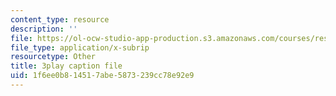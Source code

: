 ```yaml
---
content_type: resource
description: ''
file: https://ol-ocw-studio-app-production.s3.amazonaws.com/courses/res-6-012-introduction-to-probability-spring-2018/1f6ee0b814517abe5873239cc78e92e9_MWcO8ZTOQQQ.srt
file_type: application/x-subrip
resourcetype: Other
title: 3play caption file
uid: 1f6ee0b8-1451-7abe-5873-239cc78e92e9
---
```

